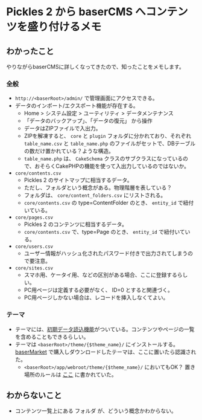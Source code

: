 # Pickles 2 から baserCMS へコンテンツを盛り付けるメモ

## わかったこと

やりながらbaserCMSに詳しくなってきたので、知ったことをメモします。

### 全般

- `http://<baserRoot>/admin/` で管理画面にアクセスできる。
- データのインポート/エクスポート機能が存在する。
    - Home > システム設定 > ユーティリティ > データメンテナンス
    - 「データのバックアップ」、「データの復元」 から操作
    - データはZIPファイルで入出力。
    - ZIPを解凍すると、 `core` と `plugin` フォルダに分かれており、それぞれ `table_name.csv` と `table_name.php` のファイルがセットで、DBテーブルの数だけ置かれている？ような構造。
    - `table_name.php` は、 `CakeSchema` クラスのサブクラスになっているので、おそらくCakePHPの機能を使って入出力しているのではないか。
- `core/contents.csv`
    - Pickles 2 のサイトマップに相当するデータ。
    - ただし、フォルダという概念がある。物理階層を表している？
    - フォルダは、 `core/content_folders.csv` にリストされる。
    - `core/contents.csv` の type=ContentFolder のとき、 `entity_id` で紐付いている。
- `core/pages.csv`
    - Pickles 2 のコンテンツに相当するデータ。
    - `core/contents.csv` で、type=Page のとき、 `entity_id` で紐付いている。
- `core/users.csv`
    - ユーザー情報がハッシュ化されたパスワード付きで出力されてしまうので要注意。
- `core/sites.csv`
    - スマホ用、ケータイ用、などの区別がある場合、ここに登録するらしい。
    - PC用ページは定義する必要がなく、 ID=0 とすると関連づく。
    - PC用ページしかない場合は、レコードを挿入しなくてよい。

### テーマ

- テーマには、[初期データ読込機能](https://github.com/baserproject/basercms-docs/blob/dev-4/%E6%A9%9F%E8%83%BD%E4%BB%95%E6%A7%98/090.%E3%83%86%E3%83%BC%E3%83%9E/%E5%88%9D%E6%9C%9F%E3%83%87%E3%83%BC%E3%82%BF%E8%AA%AD%E8%BE%BC%E6%A9%9F%E8%83%BD.md)がついている。コンテンツやページの一覧を含めることもできるらしい。
- テーマは `<baserRoot>/theme/{$theme_name}/` にインストールする。 [baserMarket](https://market.basercms.net/) で購入しダウンロードしたテーマは、ここに置いたら認識された。
    - `<baserRoot>/app/webroot/theme/{$theme_name}/` においてもOK？ 置き場所のルールは [ここ](https://github.com/baserproject/basercms-docs/blob/dev-4/%E6%A9%9F%E8%83%BD%E4%BB%95%E6%A7%98/090.%E3%83%86%E3%83%BC%E3%83%9E/%E7%AE%A1%E7%90%86%E3%82%B7%E3%82%B9%E3%83%86%E3%83%A0%E3%83%86%E3%83%BC%E3%83%9E.md) に書かれていた。

## わからないこと

- コンテンツ一覧上にある フォルダ が、どういう概念かわからない。
